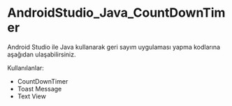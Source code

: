# AndroidStudio_Java_CountDownTimer
 Android Studio ile Java kullanarak geri sayım uygulaması yapma kodlarına aşağıdan ulaşabilirsiniz.
 
 Kullanılanlar:
 - CountDownTimer
 - Toast Message
 - Text View
